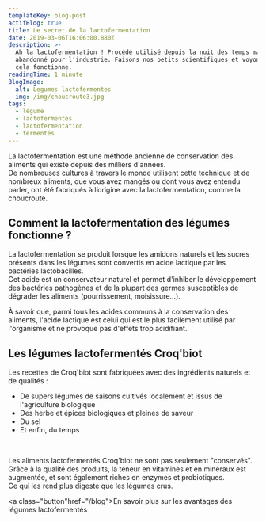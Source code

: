 ```yaml
---
templateKey: blog-post
actifBlog: true
title: Le secret de la lactofermentation
date: 2019-03-06T16:06:00.880Z
description: >-
  Ah la lactofermentation ! Procédé utilisé depuis la nuit des temps mais
  abandonné pour l’industrie. Faisons nos petits scientifiques et voyons comme
  cela fonctionne.
readingTime: 1 minute
BlogImage:
  alt: Legumes lactofermentes
  img: /img/choucroute3.jpg
tags:
  - légume
  - lactofermentés
  - lactofermentation
  - fermentés
---
```

La lactofermentation est une méthode ancienne de conservation des aliments qui existe depuis des milliers d'années. <br />
 De nombreuses cultures à travers le monde utilisent cette technique et de nombreux aliments, que vous avez mangés ou dont vous avez entendu parler, ont été fabriqués à l’origine avec la lactofermentation, comme la choucroute.

## Comment la lactofermentation des légumes fonctionne ?

 La lactofermentation se produit lorsque les amidons naturels et les sucres présents dans les légumes sont convertis en acide lactique par les bactéries lactobacilles. 
<br /> 
Cet acide est un conservateur naturel et permet d'inhiber le développement des bactéries pathogènes et de la plupart des germes susceptibles de dégrader les aliments (pourrissement, moisissure…).
 <br />

À savoir que, parmi tous les acides communs à la conservation des aliments, l'acide lactique est celui qui est le plus facilement utilisé par l'organisme et ne provoque pas d'effets trop acidifiant.

## Les légumes lactofermentés Croq'biot

Les recettes de Croq'biot sont fabriquées avec des ingrédients naturels et de qualités :

* De supers légumes de saisons cultivés localement et issus de l'agriculture biologique
* Des herbe et épices biologiques et pleines de saveur
* Du sel
* Et enfin, du temps 
  <br />

<br />

Les aliments lactofermentés Croq'biot ne sont pas seulement "conservés". Grâce à la qualité des produits, la teneur en vitamines et en minéraux est augmentée, et sont également riches en enzymes et probiotiques. 
<br />
 Ce qui les rend plus digeste que les légumes crus.

<a class="button"href="/blog">En savoir plus sur les avantages des légumes lactofermentés</a>
